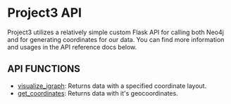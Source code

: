 # Project3 API

Project3 utilizes a relatively simple custom Flask API for calling both Neo4j and for generating coordinates for our data. You can find more information and usages in the API reference docs below.

## API FUNCTIONS

* [visualize_igraph](/developerDocs/api/visualizeigraph.md): Returns data with a specified coordinate layout.
* [get_coordinates](/developerDocs/api/layoutWCoordinates.md): Returns data with it's geocoordinates.